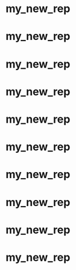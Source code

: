 # my_new_rep
# my_new_rep
# my_new_rep
# my_new_rep
# my_new_rep
# my_new_rep
# my_new_rep
# my_new_rep
# my_new_rep
# my_new_rep
